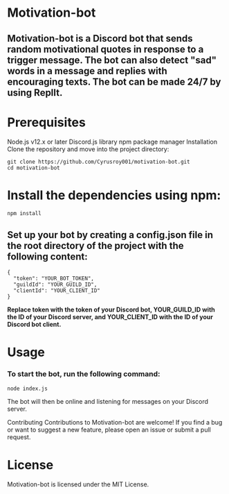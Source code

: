 # Motivation-bot
## Motivation-bot is a Discord bot that sends random motivational quotes in response to a trigger message. The bot can also detect "sad" words in a message and replies with encouraging texts. The bot can be made 24/7 by using ReplIt.

# Prerequisites
Node.js v12.x or later
Discord.js library
npm package manager
Installation
Clone the repository and move into the project directory:

```
git clone https://github.com/Cyrusroy001/motivation-bot.git
cd motivation-bot
```
 # Install the dependencies using npm:

```npm install```
 ## Set up your bot by creating a config.json file in the root directory of the project with the following content:

```
{
  "token": "YOUR_BOT_TOKEN",
  "guildId": "YOUR_GUILD_ID",
  "clientId": "YOUR_CLIENT_ID"
}
```
**Replace token with the token of your Discord bot, YOUR_GUILD_ID with the ID of your Discord server, and YOUR_CLIENT_ID with the ID of your Discord bot client.**

# Usage
### To start the bot, run the following command:

```
node index.js
```
The bot will then be online and listening for messages on your Discord server.

Contributing
Contributions to Motivation-bot are welcome! If you find a bug or want to suggest a new feature, please open an issue or submit a pull request.

# License
Motivation-bot is licensed under the MIT License.
